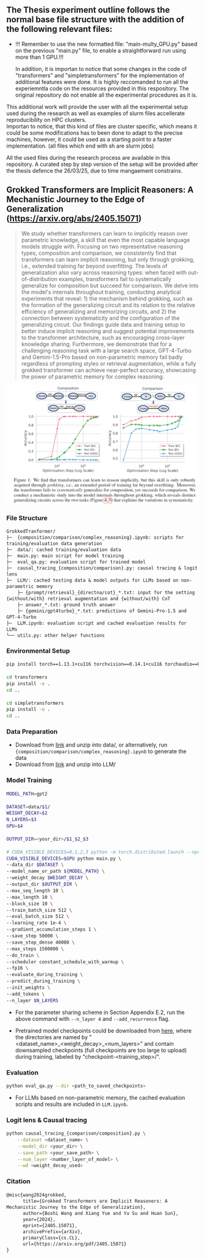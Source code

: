 ## The Thesis experiment outline follows the normal base file structure with the addition of the following relevant files:

- !!! Remember to use the new formatted file: "main-multy_GPU.py" based on the previous "main.py" file, to enable a straightforward run using more than 1 GPU.!!!
  
    In addition, it is importan to notice that some changes in the code of "transformers" and "simpletransformers" for the implementation of additional features were done. It is highly         reccomanded to run all the experiemntla code on the resources provided in this respository. The original repository do not enable all the experimental procedures as it is.

This additional work will provide the user with all the experimental setup used during the research as well as examples of slurm files accellerate reproducibility on HPC clusters.\
Importan to notice, that this kind of files are cluster specific, which means it could be some modifications has to been done to adapt to the precise machines, however, it could be used as a starting point to a faster implementation. (all files which end with sh are slurm jobs)


All the used files during the research process are available in this repository. 
A curated step by step version of the setup will be provided after the thesis defence the 26/03/25, due to time mangaement constrains. 



## Grokked Transformers are Implicit Reasoners: A Mechanistic Journey to the Edge of Generalization (https://arxiv.org/abs/2405.15071)

>We study whether transformers can learn to implicitly reason over parametric knowledge, a skill that even the most capable language models struggle with. Focusing on two representative reasoning types, composition and comparison, we consistently find that transformers can learn implicit reasoning, but only through grokking, i.e., extended training far beyond overfitting. The levels of generalization also vary across reasoning types: when faced with out-of-distribution examples, transformers fail to systematically generalize for composition but succeed for comparison. We delve into the model's internals throughout training, conducting analytical experiments that reveal: 1) the mechanism behind grokking, such as the formation of the generalizing circuit and its relation to the relative efficiency of generalizing and memorizing circuits, and 2) the connection between systematicity and the configuration of the generalizing circuit. Our findings guide data and training setup to better induce implicit reasoning and suggest potential improvements to the transformer architecture, such as encouraging cross-layer knowledge sharing. Furthermore, we demonstrate that for a challenging reasoning task with a large search space, GPT-4-Turbo and Gemini-1.5-Pro based on non-parametric memory fail badly regardless of prompting styles or retrieval augmentation, while a fully grokked transformer can achieve near-perfect accuracy, showcasing the power of parametric memory for complex reasoning.

<img width="750" alt="image" src="assets/1.png">


### File Structure
```
GrokkedTranformer/
├─  {composition/comparison/complex_reasoning}.ipynb: scripts for training/evaluation data generation
├─  data/: cached training/evaluation data
├─  main.py: main script for model training
├─  eval_qa.py: evaluation script for trained model
├─  causal_tracing_{composition/comparison}.py: causal tracing & logit lens
├─  LLM/: cached testing data & model outputs for LLMs based on non-parametric memory
    ├─ {prompt/retrieval}_{directna/cot}_*.txt: input for the setting {without/with} retrieval augmentation and {without/with} CoT
    ├─ answer_*.txt: ground truth answer
    ├─ {gemini/gpt4turbo}_*.txt: predictions of Gemini-Pro-1.5 and GPT-4-Turbo
├─  LLM.ipynb: evaluation script and cached evaluation results for LLMs
└── utils.py: other helper functions
```

### Environmental Setup
```bash
pip install torch==1.13.1+cu116 torchvision==0.14.1+cu116 torchaudio==0.13.1 --extra-index-url https://download.pytorch.org/whl/cu116

cd transformers
pip install -e .
cd ..

cd simpletransformers
pip install -e .
cd ..
```

### Data Preparation
- Download from [link](https://buckeyemailosu-my.sharepoint.com/:f:/g/personal/wang_13930_buckeyemail_osu_edu/EghpRAb3V71FnQsi44nuAfsB47HZSmmWuxt5DML2hqtM7w?e=TWeYkW) and unzip into data/, or alternatively, run ```{composition/comparison/complex_reasoning}.ipynb``` to generate the data
- Download from [link](https://buckeyemailosu-my.sharepoint.com/:f:/g/personal/wang_13930_buckeyemail_osu_edu/EiTbt6SLSLhLrJd_kgJJBtIBPerEzHziFVsmn98pP8sSZQ?e=KUaI0d) and unzip into LLM/

### Model Training
```bash
MODEL_PATH=gpt2

DATASET=data/$1/
WEIGHT_DECAY=$2
N_LAYERS=$3
GPU=$4

OUTPUT_DIR=<your_dir>/$1_$2_$3

# CUDA_VISIBLE_DEVICES=0,1,2,3 python -m torch.distributed.launch --nproc_per_node=4 --master_port 12345 main.py \
CUDA_VISIBLE_DEVICES=$GPU python main.py \
--data_dir $DATASET \
--model_name_or_path ${MODEL_PATH} \
--weight_decay $WEIGHT_DECAY \
--output_dir $OUTPUT_DIR \
--max_seq_length 10 \
--max_length 10 \
--block_size 10 \
--train_batch_size 512 \
--eval_batch_size 512 \
--learning_rate 1e-4 \
--gradient_accumulation_steps 1 \
--save_step 50000 \
--save_step_dense 40000 \
--max_steps 1500000 \
--do_train \
--scheduler constant_schedule_with_warmup \
--fp16 \
--evaluate_during_training \
--predict_during_training \
--init_weights \
--add_tokens \
--n_layer $N_LAYERS
```

- For the parameter sharing scheme in Section Appendix E.2, run the above command with ```--n_layer 4``` and ```--add_recurrence``` flag.

- Pretrained model checkpoints could be downloaded from [here](https://buckeyemailosu-my.sharepoint.com/:f:/g/personal/wang_13930_buckeyemail_osu_edu/EtXABU00W65KvWZ4hqKaq6kB7cag7Gi5UUoXH5qMb9AdTg?e=o73sqm), where the directories are named by "<dataset_name>\_<weight_decay>\_<num_layers>" and contain downsampled checkpoints (full checkpoints are too large to upload) during training, labeled by "checkpoint-<training_step>/".

### Evaluation
```bash
python eval_qa.py --dir <path_to_saved_checkpoints>
```

- For LLMs based on non-parametric memory, the cached evaluation scripts and results are included in ```LLM.ipynb```.


### Logit lens & Causal tracing
```bash
python causal_tracing_{comparison/composition}.py \
    --dataset <dataset_name> \
    --model_dir <your_dir> \
    --save_path <your_save_path> \
    --num_layer <number_layer_of_model> \
    --wd <weight_decay_used>
```

### Citation
```
@misc{wang2024grokked,
      title={Grokked Transformers are Implicit Reasoners: A Mechanistic Journey to the Edge of Generalization}, 
      author={Boshi Wang and Xiang Yue and Yu Su and Huan Sun},
      year={2024},
      eprint={2405.15071},
      archivePrefix={arXiv},
      primaryClass={cs.CL},
      url={https://arxiv.org/pdf/2405.15071}
}
```

